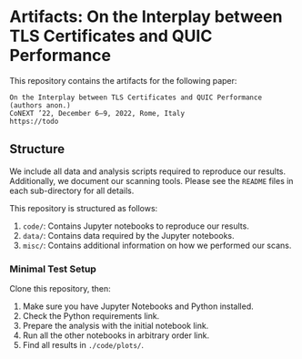 # Artifacts: On the Interplay between TLS Certificates and QUIC Performance



This repository contains the artifacts for the following paper:

    On the Interplay between TLS Certificates and QUIC Performance
    (authors anon.)
    CoNEXT ’22, December 6–9, 2022, Rome, Italy
    https://todo



## Structure

We include all data and analysis scripts required to reproduce our results. Additionally, we document our scanning tools. Please see the `README` files in each sub-directory for all details.

This repository is structured as follows:

1. `code/`: Contains Jupyter notebooks to reproduce our results.
2. `data/`: Contains data required by the Jupyter notebooks.
3. `misc/`: Contains additional information on how we performed our scans.



### Minimal Test Setup

Clone this repository, then:

1. Make sure you have Jupyter Notebooks and Python installed.
1. Check the Python requirements link.
1. Prepare the analysis with the initial notebook link.
1. Run all the other notebooks in arbitrary order link.
1. Find all results in `./code/plots/`.
